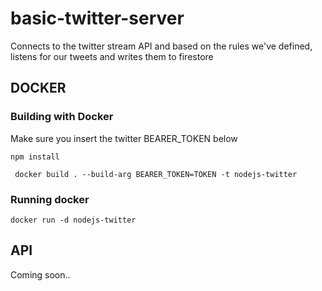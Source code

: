 # basic-twitter-server

Connects to the twitter stream API and based on the rules we've defined, 
listens for our tweets and writes them to firestore

## DOCKER

### Building with Docker

Make sure you insert the twitter BEARER_TOKEN below

```
npm install
```


```
 docker build . --build-arg BEARER_TOKEN=TOKEN -t nodejs-twitter
```

### Running docker

```
docker run -d nodejs-twitter
```

## API

Coming soon..
